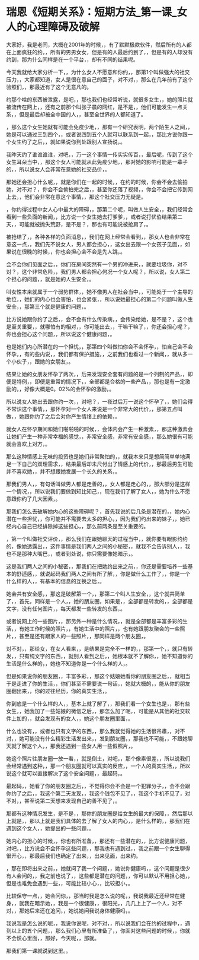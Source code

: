 # 瑞恩《短期关系》：短期方法_第一课_女人的心理障碍及破解

大家好，我是老同，大概在2001年的时候，，有了默默极款软件，然后所有的人都在上面疯狂的约，，所有的男男女女，但是有的人最后约到了，，但是有的人却没有约到，那为什么同样是在一个平台，，却有不同的结果呢。

今天我就给大家分析一下，，为什么女人不愿意和你约，，那第1个叫做强大的社交压力，，大家都知道，女人是很在意自己的面子，对不对，，那么在几年前有了这个验照们，，那最近有了这个无意凡的。

约那个啥的东西被泄露，是吧，，那也我们也经常听说，就很多女生，，她的照片就被流传在网上，，还有之前那个叫张子晨的网红，是不是，，他们可能发生一点关系，，但是最后却被全中国的人，，甚至全世界的人都知道了。

，那么这个女生她就有可能会免疫少地，，那有一个研究表明，两个陌生人之间，，她是可以通过三到四个，，或者说四到五个人就可以联系到一起，，那比方说你跟一个女生约了之后，，就如果说你到处跟别人宣扬说，。

我昨天约了谁谁谁谁，对吧，，万一这个事情一传实实传百，，最后呢，传到了这个女生耳朵当中，，那这个女人可能就从此免疫少地，，那对她的影响可能是一辈子的，，所以说女人会非常在意她的社交品价，。

那她还会担心什么呢，，就是你们在一起的时候，，在约的时候，你会不会去偷拍她，对不对？，你会不会偷拍完之后，，甚至你还落了视频，，你会不会把它传到网上去，，他们会非常在意这个事情，，那这个社交压力无疑是。

，你约得过程中女人心中最大的障碍，，那第二个呢，叫做人生安全，，我们经常会看到一些负面的新闻，，比方说一个女生她去打爹爹，，或者说打优伯结果第二天，，可能就被抛失荒野，是不是？，那也有可能说被抢肩了，。

被抢结了，，各种各样的负面消息，，我们在网上经常会看到，，那女人也会非常在意这一点，，我们先不说女人，男人都会担心，，这女出去跟一个女孩子见面，，如果说在很晚的时候，，你也会担心会不会是先人跳，。

会不会你们见面之后，，你们在房间突然有一个男的冲进来，，就要垃圾你，对不对？，这个非常危险，，我们男人都会担心何况一个女人呢？，所以说，女人第二个担心的问题，，就是她的人生安全，。

叫女性本来就属于一个弱势群体，，她不像男人在社会当中，，可能处于一个主导的地位，，她们的内心也会害怕，也会紧张，，所以说她最担心的第二个问题叫做人生安全，，那第三个就是健康的问题，。

比方说她跟你约了之后，，会不会有什么传染病，，会传染给她，是不是？，这个也是至关重要，，就哪怕有的相对，，你可能出去，，干嘛干嘛了，，你还会担心呢？，你也会担心这个问题，，所以说这个健康问题，。

也是她们内心所潜在的一个担忧，，那第四个叫做怕你会不会怀孕，，怕自己会不会怀孕，，有的些内说，，我们都有保护措施，，之前我们也看过一个新闻，，就从多一个小伙子，，跟她的女朋友，。

结果让她的女朋友怀孕了两次，，后来发现安全套有问题的是一个列制的产品，，即便是特例，，即便是重常的情况下，，全部都是合格的一些产品，，那也是有一定激励的，，好像大概是0。02%的会怀孕的激励，。

所以说女人她出去跟你约一次，，对吧？，一夜过后万一说这个怀孕了，，她们会得不常识这个事情，，那怀孕对一个女人来说是一个非常大的代价，，那第五点叫做，，她跟你约了之后会对你产生情绪上的依赖，。

就女人在怀孕期间和她们啪啪啪的时候，，会体内会产生一种激素，，那这种激素会让她们产生一种非常幸福的感觉，，非常安全感，非常有安全感，，那么她很有可能就会喜欢上对方，。

那么这种情感上无味的投资也是她们非常聚怕的，，就我本来只是想简简单单地满足一下自己的双理需求，，结果最后却未尺付出了情感上的代价，，那最后男生可能并不喜欢她，，并不想跟她发展一个长久的关系，。

那我们男人，，有句话叫做男人都是走善的，，女人都是走心的，，那大部分是这样一个情况，，所以说我们要做到知比知己，，现在我们了解了女人，，她为什么不愿意跟你约了几大因素，。

那我们怎么去破解她内心的这些障碍呢？，首先我说的后几条是潜在的，，她内心潜在一些担忧，，你可能并不需要去太多的担心，，因为我们约出来的妹子，，她已经内心自己已经排除掉这些担心，，那么前两条是至关重要的。

，第一个叫做社交评价，，那么我们在跟她聊天的过程当中，，就你要有眼影约约的，像她透露出，，这件事情是我们两人之间的小秘密，，就我不会告诉别人，，我也不是那种大嘴巴，，或者到处说，你只需要像她暗示，。

这是我们两人之间的小秘密，，那我们在把她约出来之前，，你还是需要培养一些基本的舒适感，，就说起码我们两人之间有所了解，，你是做什么工作了，，你是一个什么样的人，，有基本的信息的互换之后，。

她会共有安全感，，那这是破解第一个，，那第二个叫人生安全，，这个就共简单了，，首先，同样是一个人，，她的朋友圈，如果是，，全部都是转发的，，全部都是文字，没有任何图片，，每天都发一些转发的东西，。

或者说网上的一些图片，，那另外一种是什么情况，，就是全部都是丰富多彩的生活，，有她工作时候的照片，，有她生活中的照片，，也有她跟朋友聚会的一些照片，，甚至是还有跟家人的一些照片，，那同样是两个朋友圈，。

对不对，，那给女，在女人看来，，是结果是完全不一样的，，那第一个，，就只有转发，，只有纯文字的东西，，就别人看到之后，，她根本就不了解你，，她不知道你的生活是什么样的，，她也不知道你是一个什么样的人，。

但是如果说你的朋友圈，，丰富多彩，，那这个姑娘她看你的朋友圈之后，，就相当于是走进了你的生活，，你们甚至不需要说一句话，，她就大概的，，能从你的朋友圈翻出来，，你的过往经历，你的真实生活，。

你到底是一个什么样的人，，基本上就了解了，，那我们看一个女生也是，，那有些女生，，她我加了一些姑娘的微信之后，，那怎么加了呢，，可能是从其他的社交软件上加的，，就会发现有的女人，，她这个朋友圈里面，。

什么也没有，，或者也只有文字的东西，，那么我就觉得她的生活很吊肅，，对不对，，她可能没有什么精彩生活发出来，，发到朋友圈，，那我也不可能，，不跟她聊天就了解这个人，，那我还遇到一些女人用一些假照片，。

她这个照片往朋友圈一放一看，，就是倒土，对吧，，那个像素很差，，所以说我们会经常遇到这种，，那一个朋友圈就可以真实的反应，，一个人的真实生活，，所以说这个就可以直接解决了这个安全问题，，最起码，。

最起码，，她看了你的朋友圈之后，，不觉得你会不会是一个犯罪分子，，会不会跟你约了之后，，我这个第二天发现，，我这个钱包不见了，，我这个手机不见了，对不对，，甚至说第二天想来发现自己的善不见了，。

那都有这种情况发生，是不是，，那你的朋友圈是给女生的最大的保障，，然后那以上就是，，那以上就是我们具体的去了解了女人的内心，，是什么样的，，那我们在遇到这个女人，，她提出的一些问题，。

她内心的担心的时候，，你也有所准备，，那还有一些潜在的，，比方说健康问题，对吧，，比方说会不会怀孕这些问题，，那我也有遇到过，，我之前跟一个女生聊得很开心，，那最后我们也确定了出来，，出来见面，出来约。

，那在即将出来之前，，她就问了我一个问题，，她说你健康吗，，这个问题是很少有人会问的，，我之前也说了，，这些都是潜在的问题，，你可以默认不用担心她，，但是也难免会遇到一些，，可能比较小心，，比较担小，。

比较保守一点，，她会问你，，那当时我是怎么说的呢，，我说我最近还经常在健身，，就我在暗示她，，我是一个很健康，，很阳光，，几几上上了一个人，对不对，，那她后来还在追问，，她说她问我说身体健康吗，。

我说我是怎么说的呢，，我说你说呢，对不对，，所以说我们会在约的过程中，，遇到以上的五个问题，，那么我们心里有所准备了，，你面对这些问题的时候，，你就不会慌心里面，，那好，今天呢，，那就。

那我们第一课就说到这里。。